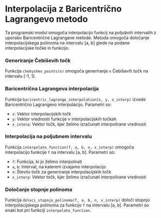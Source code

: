# Interpolacija z Baricentrično Lagrangevo metodo

Ta programski modul omogoča interpolacijo funkcij na poljubnih intervalih z uporabo Baricentrične Lagrangeve metode. Metoda omogoča določanje interpolacijskega polinoma na intervalu [a, b] glede na podane interpolacijske točke in funkcijo.

### Generiranje Čebiševih točk

Funkcija `chebyshev_points(n)` omogoča generiranje `n` Čebiševih točk na intervalu [-1, 1].


### Baricentrična Lagrangeva interpolacija

Funkcija `baricentric_lagrange_interpolation(x, y, x_interp)` izvede Baricentrično Lagrangevo interpolacijo. Parametri so:

- `x`: Vektor interpolacijskih točk
- `y`: Vektor vrednosti funkcije v interpolacijskih točkah
- `x_interp`: Vektor točk, kjer želimo izračunati interpolirane vrednosti


### Interpolacija na poljubnem intervalu

Funkcija `interpolate_function(f, a, b, n, x_interp)` omogoča interpolacijo funkcije `f` na intervalu [a, b]. Parametri so:

- `f`: Funkcija, ki jo želimo interpolirati
- `a`, `b`: Interval, na katerem izvajamo interpolacijo
- `n`: Število točk za generiranje interpolacijskih točk
- `x_interp`: Vektor točk, kjer želimo izračunati interpolirane vrednosti


### Določanje stopnje polinoma

Funkcija `doloci_stopnjo_polinoma(f, a, b, n, x_interp)` določi stopnjo interpolacijskega polinoma za funkcijo `f` na intervalu [a, b]. Parametri so enaki kot pri funkciji `interpolate_function`.

